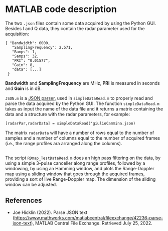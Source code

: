 # MATLAB code description

The two `.json` files contain some data acquired by using the Python GUI. Besides I and Q data, they contain the radar parameter used for the acquisition:
``` 
{ "Bandwidth": 6000,
   "SamplingFrequency": 2.571,
   "Ramps": 1, 
   "Samps": 32, 
   "PRI": "0.01577", 
   "Gain": 8, 
   "data": [...] 
 }
 ``` 
 **Bandwidth** and **SamplingFrequency** are MHz, **PRI** is measured in seconds and **Gain** is in dB.
 
`JSON.m` is a [JSON parser](https://it.mathworks.com/matlabcentral/fileexchange/42236-parse-json-text?s_tid=mwa_osa_a), used in `simpleDataRead.m` to properly read and parse the data acquired by the Python GUI. The function `simpleDataRead.m` takes as input the name of the data file and it returns a matrix containing the data and a structure with the radar parameters, for example:
```
[radarPar,radarData] = simpleDataRead('giulioCammina.json)
```
The matrix `radarData` will have a number of rows equal to the number of samples and a number of columns equal to the number of acquired frames (i.e., the range profiles ara arranged along the columns).

##
The script `RDmap_TestDataRead.m` does an high pass filtering on the data, by using a simple 3-pulse canceller along range profiles, followed by a windowing, by using an Hamming window, and plots the Range-Doppler map using a sliding window that goes through the acquired frames, providing a sort of live Range-Doppler map. The dimension of the sliding window can be adjusted.
 
 ## References
  - Joe Hicklin (2022). Parse JSON text (https://www.mathworks.com/matlabcentral/fileexchange/42236-parse-json-text), MATLAB Central File Exchange. Retrieved July 25, 2022.
